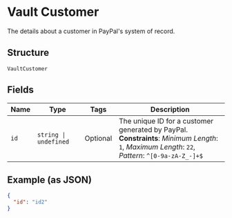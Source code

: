 
# Vault Customer

The details about a customer in PayPal's system of record.

## Structure

`VaultCustomer`

## Fields

| Name | Type | Tags | Description |
|  --- | --- | --- | --- |
| `id` | `string \| undefined` | Optional | The unique ID for a customer generated by PayPal.<br>**Constraints**: *Minimum Length*: `1`, *Maximum Length*: `22`, *Pattern*: `^[0-9a-zA-Z_-]+$` |

## Example (as JSON)

```json
{
  "id": "id2"
}
```

